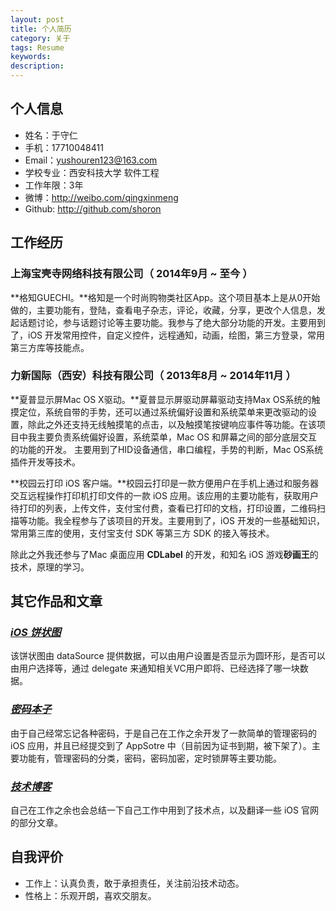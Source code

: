 ```yaml
---
layout: post
title: 个人简历
category: 关于
tags: Resume
keywords:
description:
---
```


## 个人信息

- 姓名：于守仁
- 手机：17710048411
- Email：yushouren123@163.com
- 学校专业：西安科技大学 软件工程
- 工作年限：3年
- 微博：http://weibo.com/qingxinmeng
- Github: http://github.com/shoron

## 工作经历

### 上海宝壳寺网络科技有限公司（ 2014年9月 ~ 至今 ）

**格知GUECHI。**格知是一个时尚购物类社区App。这个项目基本上是从0开始做的，主要功能有，登陆，查看电子杂志，评论，收藏，分享，更改个人信息，发起话题讨论，参与话题讨论等主要功能。我参与了绝大部分功能的开发。主要用到了，iOS 开发常用控件，自定义控件，远程通知，动画，绘图，第三方登录，常用第三方库等技能点。

### 力新国际（西安）科技有限公司（ 2013年8月 ~ 2014年11月 ）  

**夏普显示屏Mac OS X驱动。**夏普显示屏驱动屏幕驱动支持Max OS系统的触摸定位，系统自带的手势，还可以通过系统偏好设置和系统菜单来更改驱动的设置，除此之外还支持无线触摸笔的点击，以及触摸笔按键响应事件等功能。在该项目中我主要负责系统偏好设置，系统菜单，Mac OS 和屏幕之间的部分底层交互的功能的开发。 主要用到了HID设备通信，串口编程，手势的判断，Mac OS系统插件开发等技术。 

**校园云打印 iOS 客户端。**校园云打印是一款方便用户在手机上通过和服务器交互远程操作打印机打印文件的一款 iOS 应用。该应用的主要功能有，获取用户待打印的列表，上传文件，支付宝付费，查看已打印的文档，打印设置，二维码扫描等功能。我全程参与了该项目的开发。主要用到了，iOS 开发的一些基础知识，常用第三库的使用，支付宝支付 SDK 等第三方 SDK 的接入等技术。

除此之外我还参与了Mac 桌面应用 **CDLabel** 的开发，和知名 iOS 游戏**砂画王**的技术，原理的学习。

## 其它作品和文章 ###

### [*iOS 饼状图*](https://github.com/shoron/PieChartView)
该饼状图由 dataSource 提供数据，可以由用户设置是否显示为圆环形，是否可以由用户选择等，通过 delegate 来通知相关VC用户即将、已经选择了哪一块数据。

### [*密码本子*](http://www.foobar.top/PasswordManager)
由于自己经常忘记各种密码，于是自己在工作之余开发了一款简单的管理密码的 iOS 应用，并且已经提交到了 AppSotre 中（目前因为证书到期，被下架了）。主要功能有，管理密码的分类，密码，密码加密，定时锁屏等主要功能。

### [*技术博客*](jhttp://github.com)

自己在工作之余也会总结一下自己工作中用到了技术点，以及翻译一些 iOS 官网的部分文章。

## 自我评价

- 工作上：认真负责，敢于承担责任，关注前沿技术动态。
- 性格上：乐观开朗，喜欢交朋友。
